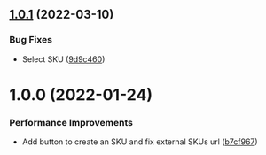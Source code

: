## [1.0.1](https://github.com/commercelayer/dato-plugin/compare/v1.0.0...v1.0.1) (2022-03-10)


### Bug Fixes

* Select SKU ([9d9c460](https://github.com/commercelayer/dato-plugin/commit/9d9c46052c3feb7590a22145e222e48c4be6c888))

# 1.0.0 (2022-01-24)


### Performance Improvements

* Add button to create an SKU and fix external SKUs url ([b7cf967](https://github.com/commercelayer/dato-plugin/commit/b7cf967f508f99f20e3285bc714b7fef5e46e595))
